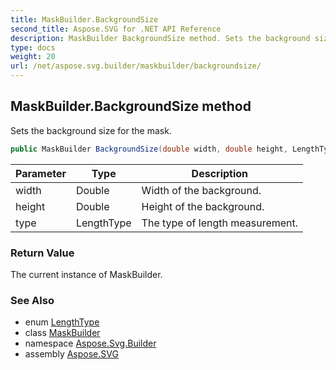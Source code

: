 ```yaml
---
title: MaskBuilder.BackgroundSize
second_title: Aspose.SVG for .NET API Reference
description: MaskBuilder BackgroundSize method. Sets the background size for the mask
type: docs
weight: 20
url: /net/aspose.svg.builder/maskbuilder/backgroundsize/
---
```

## MaskBuilder.BackgroundSize method

Sets the background size for the mask.

```csharp
public MaskBuilder BackgroundSize(double width, double height, LengthType type = LengthType.Px)
```

| Parameter | Type | Description |
| --- | --- | --- |
| width | Double | Width of the background. |
| height | Double | Height of the background. |
| type | LengthType | The type of length measurement. |

### Return Value

The current instance of MaskBuilder.

### See Also

* enum [LengthType](../../lengthtype/)
* class [MaskBuilder](../)
* namespace [Aspose.Svg.Builder](../../../aspose.svg.builder/)
* assembly [Aspose.SVG](../../../)
